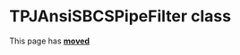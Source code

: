 # TPJAnsiSBCSPipeFilter class

This page has [**moved**](https://lib-docs.delphidabbler.com/IOUtils/1/API/TPJAnsiSBCSPipeFilter)